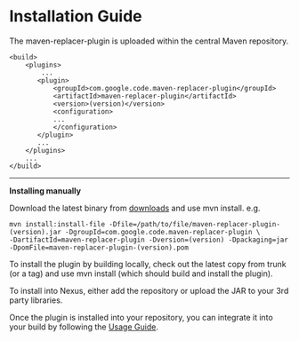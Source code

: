 # Installation Guide #

The maven-replacer-plugin is uploaded within the central Maven repository.
```
<build>
    <plugins>
        ...
       <plugin>
           <groupId>com.google.code.maven-replacer-plugin</groupId>
           <artifactId>maven-replacer-plugin</artifactId>
           <version>(version)</version>
           <configuration>
           ...
           </configuration>
       </plugin>
       ...
    </plugins>
    ...
</build>
```

---

**Installing manually**

Download the latest binary from [downloads](http://code.google.com/p/maven-replacer-plugin/downloads/list) and use mvn install. e.g.
```
mvn install:install-file -Dfile=/path/to/file/maven-replacer-plugin-(version).jar -DgroupId=com.google.code.maven-replacer-plugin \ 
-DartifactId=maven-replacer-plugin -Dversion=(version) -Dpackaging=jar -DpomFile=maven-replacer-plugin-(version).pom
```

To install the plugin by building locally, check out the latest copy from trunk (or a tag) and use mvn install (which should build and install the plugin).

To install into Nexus, either add the repository or upload the JAR to your 3rd party libraries.

Once the plugin is installed into your repository, you can integrate it into your build by following the [Usage Guide](UsageGuide.md).